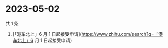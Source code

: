 # 2023-05-02

共 1 条

<!-- BEGIN -->
<!-- 最后更新时间 Tue May 02 2023 10:34:16 GMT+0800 (China Standard Time) -->

1. [「港车北上」6 月 1
   日起接受申请](https://www.zhihu.com/search?q=「港车北上」6 月 1 日起接受申请)

<!-- END -->
